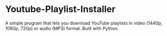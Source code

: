 # Youtube-Playlist-Installer
A simple program that lets you download YouTube playlists in video (1440p, 1080p, 720p) or audio (MP3) format. Built with Python.
